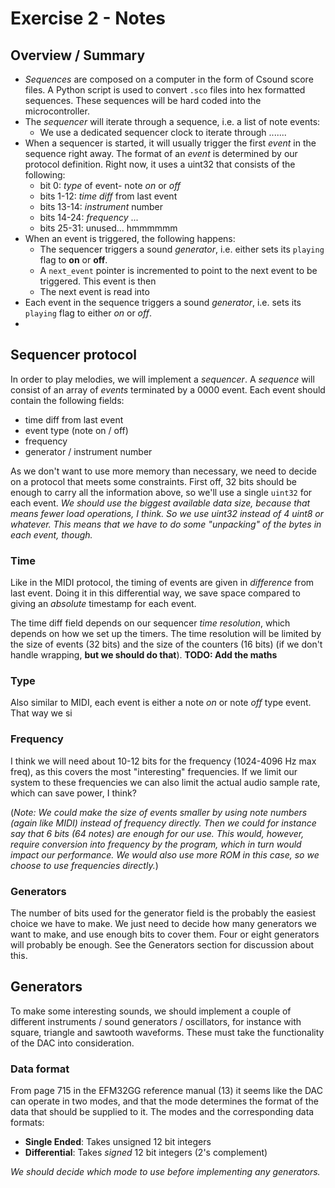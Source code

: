 Exercise 2 - Notes
==================

Overview / Summary
------------------
- *Sequences* are composed on a computer in the form of Csound score files.
  A Python script is used to convert `.sco` files into hex formatted sequences.
  These sequences will be hard coded into the microcontroller.
- The *sequencer* will iterate through a sequence, i.e. a list of note events:
    + We use a dedicated sequencer clock to iterate through .......
- When a sequencer is started, it will usually trigger the first *event* in the
  sequence right away. The format of an *event* is determined by our protocol
  definition. Right now, it uses a uint32 that consists of the following:
    + bit      0: *type* of event- note *on* or *off*
    + bits  1-12: *time diff* from last event
    + bits 13-14: *instrument* number
    + bits 14-24: *frequency* ...
    + bits 25-31: unused... hmmmmmm
- When an event is triggered, the following happens:
    + The sequencer triggers a sound *generator*, i.e. either sets its `playing`
      flag to **on** or **off**.
    + A `next_event` pointer is incremented to point to the next event to be
      triggered. This event is then 
    + The next event is read into 
- Each event in the sequence triggers a sound *generator*, i.e. sets its
  `playing` flag to either *on* or *off*.
- 

Sequencer protocol
------------------
In order to play melodies, we will implement a *sequencer*. A *sequence* will 
consist of an array of *events* terminated by a 0000 event. Each event should 
contain the following fields:
- time diff from last event
- event type (note on / off)
- frequency
- generator / instrument number

As we don't want to use more memory than necessary, we need to decide on a 
protocol that meets some constraints. First off, 32 bits should be enough to 
carry all the information above, so we'll use a single `uint32` for each event. 
*We should use the biggest available data size, because that means fewer load
operations, I think. So we use uint32 instead of 4 uint8 or whatever. This means
that we have to do some "unpacking" of the bytes in each event, though.*

### Time 
Like in the MIDI protocol, the timing of events are given in *difference* from 
last event. Doing it in this differential way, we save space compared to giving 
an *absolute* timestamp for each event. 

The time diff field depends on our sequencer *time resolution*,
which depends on how we set up the timers. The time resolution will be limited
by the size of events (32 bits) and the size of the counters (16 bits) (if we
don't handle wrapping, **but we should do that**).
**TODO: Add the maths**

### Type
Also similar to MIDI, each event is either a note *on* or note *off* type event. 
That way we si

### Frequency
I think we will need about 10-12 bits for the frequency (1024-4096 Hz max freq),
as this covers the most "interesting" frequencies. If we limit our system to
these frequencies we can also limit the actual audio sample rate, which can save 
power, I think?

(*Note: We could make the size of events smaller by using note numbers (again
like MIDI) instead of frequency directly. Then we could for instance say that 6 
bits (64 notes) are enough for our use. 
This would, however, require conversion into frequency by the program, which in 
turn would impact our performance. We would also use more ROM in this case, so 
we choose to use frequencies directly.*)

### Generators
The number of bits used for the generator field is the probably the easiest 
choice we have to make. We just need to decide how many generators we want to
make, and use enough bits to cover them. Four or eight generators will probably 
be enough. See the Generators section for discussion about this.


Generators
----------
To make some interesting sounds, we should implement a couple of different
instruments / sound generators / oscillators, for instance with square, triangle 
and sawtooth waveforms. These must take the functionality of the DAC into
consideration. 

### Data format
From page 715 in the EFM32GG reference manual (13) it seems like the DAC can
operate in two modes, and that the mode determines the format of the data that 
should be supplied to it. The modes and the corresponding data formats:
- **Single Ended**: Takes unsigned 12 bit integers 
- **Differential**: Takes *signed* 12 bit integers (2's complement)

*We should decide which mode to use before implementing any generators.*



